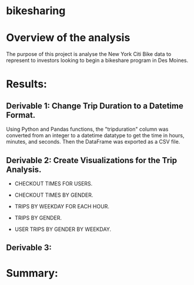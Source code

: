 # bikesharing

# Overview of the analysis

The purpose of this project is analyse the New York Citi Bike data to represent to investors looking to begin a bikeshare program in Des Moines. 


# Results:

## Derivable 1: Change Trip Duration to a Datetime Format.
Using Python and Pandas functions, the "tripduration" column was converted from an integer to a datetime datatype to get the time in hours, minutes, and seconds. Then the DataFrame was exported as a CSV file.

## Derivable 2: Create Visualizations for the Trip Analysis.

- CHECKOUT TIMES FOR USERS.


- CHECKOUT TIMES BY GENDER.


- TRIPS BY WEEKDAY FOR EACH HOUR.


- TRIPS BY GENDER.


- USER TRIPS BY GENDER BY WEEKDAY.



## Derivable 3: 


# Summary:
